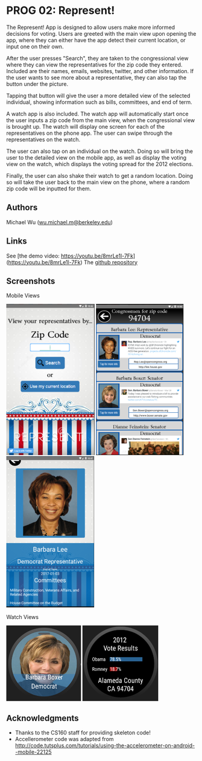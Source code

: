 # PROG 02: Represent!

The Represent! App is designed to allow users make more informed decisions for voting. Users are greeted with the main view upon opening the app, where they can either have the app detect their current location, or input one on their own.

After the user presses "Search", they are taken to the congressional view where they can view the representatives for the zip code they entered. Included are their names, emails, websites, twitter, and other information. If the user wants to see more about a representative, they can also tap the button under the picture.

Tapping that button will give the user a more detailed view of the selected individual, showing information such as bills, committees, and end of term.

A watch app is also included. The watch app will automatically start once the user inputs a zip code from the main view, when the congressional view is brought up. The watch will display one screen for each of the representatives on the phone app. The user can swipe through the representatives on the watch.

The user can also tap on an individual on the watch. Doing so will bring the user to the detailed view on the mobile app, as well as display the voting view on the watch, which displays the voting spread for the 2012 elections.

Finally, the user can also shake their watch to get a random location. Doing so will take the user back to the main view on the phone, where a random zip code will be inputted for them.
## Authors

Michael Wu ([wu.michael.m@berkeley.edu](mailto:wu.michael.m@berkeley.edu))

## Links

See [the demo video: https://youtu.be/8mrLe1l-7Fk] (https://youtu.be/8mrLe1l-7Fk)
The [github repository](https://github.com/cs160-sp16/prog-02-represent-Rigaudon)

## Screenshots

Mobile Views

<img src="screenshots/MainView.png" height="400" alt="Main"/>
<img src="screenshots/CongressionalView.png" height="400" alt="Congressional"/>
<img src="screenshots/DetailedView.png" height="400" alt="Detail"/>

Watch Views

<img src="screenshots/WatchMainView.png" height="200" alt="Main"/>
<img src="screenshots/WatchVoteView.png" height="200" alt="Vote"/>

## Acknowledgments

* Thanks to the CS160 staff for providing skeleton code!
* Accellerometer code was adapted from http://code.tutsplus.com/tutorials/using-the-accelerometer-on-android--mobile-22125